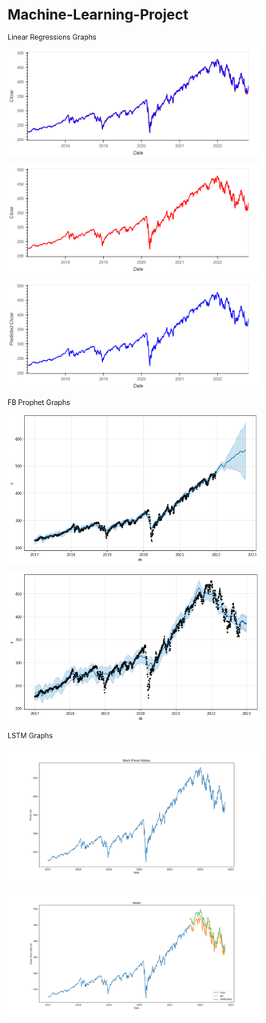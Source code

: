 # Machine-Learning-Project

Linear Regressions Graphs

![](https://github.com/Gsilvera24/Machine-Learning-Project/blob/main/Best%20Fit%201.png)

![](https://github.com/Gsilvera24/Machine-Learning-Project/blob/main/Best%20Fit%202.png)

![](https://github.com/Gsilvera24/Machine-Learning-Project/blob/main/Best%20Fit%203.png)

FB Prophet Graphs

![](https://github.com/Gsilvera24/Machine-Learning-Project/blob/main/backtest%20projection.png)

![](https://github.com/Gsilvera24/Machine-Learning-Project/blob/main/first%20fbprophet%20projection.png)

LSTM Graphs

![](https://github.com/Gsilvera24/Machine-Learning-Project/blob/main/spy_close_prices.png)

![](https://github.com/Gsilvera24/Machine-Learning-Project/blob/main/spy_predictions.png)
